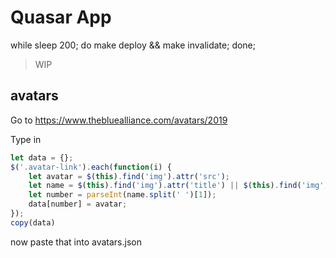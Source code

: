 # Quasar App

while sleep 200; do make deploy && make invalidate; done;

> WIP

## avatars

Go to https://www.thebluealliance.com/avatars/2019

Type in

```js
let data = {};
$('.avatar-link').each(function(i) {
    let avatar = $(this).find('img').attr('src');
    let name = $(this).find('img').attr('title') || $(this).find('img').attr('data-original-title');
    let number = parseInt(name.split(' ')[1]);
    data[number] = avatar;
});
copy(data)
```

now paste that into avatars.json
